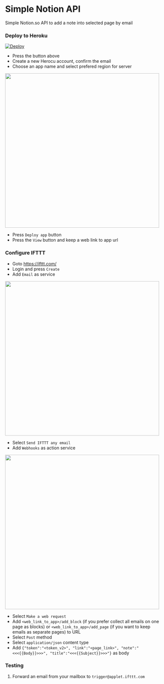 # Simple Notion API
Simple Notion.so API to add a note into selected page by email

### Deploy to Heroku
[![Deploy](https://www.herokucdn.com/deploy/button.svg)](https://heroku.com/deploy)

- Press the button above
- Create a new Herocu account, confirm the email
- Choose an app name and select prefered region for server

<img width="500px" src="https://user-images.githubusercontent.com/9437720/92416668-416fe880-f167-11ea-9ede-ed1b96b5b158.png?raw=true">

- Press `Deploy app` button
- Press the `View` button and keep a web link to app url

### Configure IFTTT
- Goto https://ifttt.com/
- Login and press `Create`
- Add `Email` as service

<img width="500px" src="https://user-images.githubusercontent.com/9437720/92417016-c7d8fa00-f168-11ea-8540-710a9c979cb2.png?raw=true">

- Select `Send IFTTT any email` 
- Add `Webhooks` as action service

<img width="500px" src="https://user-images.githubusercontent.com/9437720/92417019-cc051780-f168-11ea-960d-7878b75244ed.png?raw=true">

- Select `Make a web request`
- Add `<web_link_to_app>/add_block` (if you prefer collect all emails on one page as blocks) or `<web_link_to_app>/add_page` (if you want to keep emails as separate pages) to URL
- Select `Post` method
- Select `application/json` content type
- Add `{"token":"<token_v2>", "link":"<page_link>", "note":"<<<{{Body}}>>>", "title":"<<<{{Subject}}>>>"}` as body

### Testing
1. Forward an email from your mailbox to `trigger@applet.ifttt.com`
